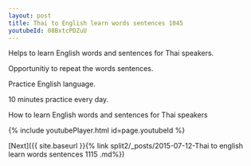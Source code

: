 ```yaml
---
layout: post
title: Thai to English learn words sentences 1045 
youtubeId: 08BxtcPDZuU
---
```

 
 
Helps to learn English words and sentences for Thai speakers.

Opportunitiy to repeat the words sentences. 

Practice English language. 
 
10 minutes practice every day. 
 
How to learn English words and sentences for Thai speakers 
 
{% include youtubePlayer.html id=page.youtubeId %}
 
 
[Next]({{ site.baseurl }}{% link  split2/_posts/2015-07-12-Thai to english learn words sentences 1115 .md%})
 
